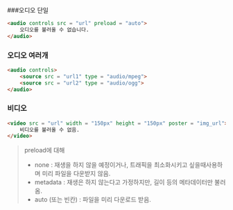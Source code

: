 ###오디오 단일
```html
<audio controls src = "url" preload = "auto">
    오디오를 불러올 수 없습니다.
</audio>
```
### 오디오 여러개
```html
<audio controls>
    <source src = "url1" type = "audio/mpeg">
    <source src = "url2" type = "audio/ogg">
</audio>
```
### 비디오
```html
<video src = "url" width = "150px" height = "150px" poster = "img_url">
    비디오를 불러올 수 없음.
</video>    
```
>preload에 대해
>* none : 재생을 하지 않을 예정이거나, 트래픽을 최소화시키고 싶을때사용하며 미리 파일을 다운받지 않음.
>* metadata : 재생은 하지 않는다고 가정하지만, 길이 등의 메타데이터만 불러옴.
>* auto (또는 빈칸) : 파일을 미리 다운로드 받음.